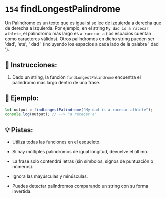 # `154` findLongestPalindrome

Un Palíndromo es un texto que es igual si se lee de izquierda a derecha que de derecha a izquierda. Por ejemplo, en el string `My dad is a racecar athlete`, el palíndromo más largo es `a racecar a` (los espacios cuentan como caracteres válidos). Otros palíndromos en dicho string pueden ser 'dad', 'ete', ' dad ' (incluyendo los espacios a cada lado de la palabra ' dad ').

## 📝 Instrucciones:

1. Dado un string, la función `findLongestPalindrome` encuentra el palíndromo más largo dentro de una frase.

## 📎 Ejemplo:

```javascript
let output = findLongestPalindrome("My dad is a racecar athlete");
console.log(output); // --> "a racecar a"
```

## 💡 Pistas:

+ Utiliza todas las funciones en el esqueleto.

+ Si hay múltiples palíndromos de igual longitud, devuelve el último.

+ La frase solo contendrá letras (sin símbolos, signos de puntuación o números).

+ Ignora las mayúsculas y minúsculas.

+ Puedes detectar palíndromos comparando un string con su forma invertida.


